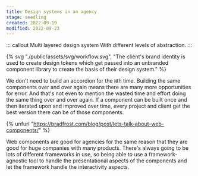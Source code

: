 ```yaml
---
title: Design systems in an agency
stage: seedling
created: 2022-09-19
modified: 2022-09-23
---
```


::: callout Multi layered design system
With different levels of abstraction.
:::

{% svg "./public/assets/svg/workflow.svg", "The client's brand identity is used to create design tokens which get passed into an unbranded component library to create the basis of their design system." %}

We don't need to build an accordion for the `N`th time. Building the same components over and over again means there are many more opportunities for error. And that's not even to mention the wasted time and effort doing the same thing over and over again. If a component can be built once and then iterated upon and improved over time, every project and client get the best version there can be of those components.

{% unfurl "https://bradfrost.com/blog/post/lets-talk-about-web-components/" %}

Web components are good for agencies for the same reason that they are good for huge companies with many products. There's always going to be lots of different frameworks in use, so being able to use a framework-agnostic tool to handle the presentational aspects of the components and let the framework handle the interactivity aspects.